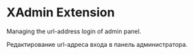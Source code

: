 # XAdmin Extension

Managing the url-address login of admin panel.

Редактирование url-адреса входа в панель администратора.
